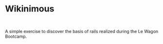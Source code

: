 <h1> Wikinimous </h1>
<br>
<p>A simple exercise to discover the basis of rails realized during the Le Wagon Bootcamp.</p>
